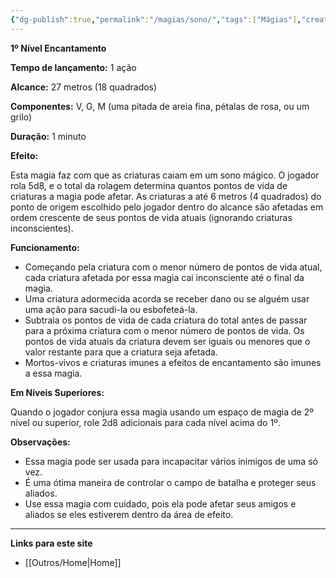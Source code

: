 ```yaml
---
{"dg-publish":true,"permalink":"/magias/sono/","tags":["Mágias"],"created":"2024-07-24T09:31:07.485-03:00"}
---
```



**1º Nível Encantamento**

**Tempo de lançamento:** 1 ação

**Alcance:** 27 metros (18 quadrados)

**Componentes:** V, G, M (uma pitada de areia fina, pétalas de rosa, ou um grilo)

**Duração:** 1 minuto

**Efeito:**

Esta magia faz com que as criaturas caiam em um sono mágico. O jogador rola 5d8, e o total da rolagem determina quantos pontos de vida de criaturas a magia pode afetar. As criaturas a até 6 metros (4 quadrados) do ponto de origem escolhido pelo jogador dentro do alcance são afetadas em ordem crescente de seus pontos de vida atuais (ignorando criaturas inconscientes).

**Funcionamento:**

- Começando pela criatura com o menor número de pontos de vida atual, cada criatura afetada por essa magia cai inconsciente até o final da magia.
- Uma criatura adormecida acorda se receber dano ou se alguém usar uma ação para sacudi-la ou esbofeteá-la.
- Subtraia os pontos de vida de cada criatura do total antes de passar para a próxima criatura com o menor número de pontos de vida. Os pontos de vida atuais da criatura devem ser iguais ou menores que o valor restante para que a criatura seja afetada.
- Mortos-vivos e criaturas imunes a efeitos de encantamento são imunes a essa magia.

**Em Níveis Superiores:**

Quando o jogador conjura essa magia usando um espaço de magia de 2º nível ou superior, role 2d8 adicionais para cada nível acima do 1º.

**Observações:**

- Essa magia pode ser usada para incapacitar vários inimigos de uma só vez.
- É uma ótima maneira de controlar o campo de batalha e proteger seus aliados.
- Use essa magia com cuidado, pois ela pode afetar seus amigos e aliados se eles estiverem dentro da área de efeito.

___
**Links para este site**  
- [[Outros/Home\|Home]]